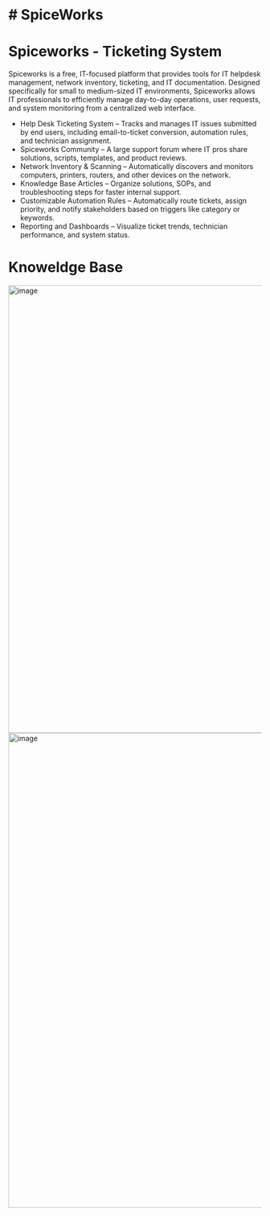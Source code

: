 <h1># SpiceWorks</h1>


<h1>Spiceworks - Ticketing System</h1>
<p>
  Spiceworks is a free, IT-focused platform that provides tools for IT helpdesk management, network inventory, ticketing, and IT documentation. Designed specifically for small to medium-sized IT environments, Spiceworks allows IT professionals to efficiently manage day-to-day operations, user requests, and system monitoring from a centralized web interface.
</p>

<ul>
<li>Help Desk Ticketing System – Tracks and manages IT issues submitted by end users, including email-to-ticket conversion, automation rules, and technician assignment.
<li>Spiceworks Community – A large support forum where IT pros share solutions, scripts, templates, and product reviews.</li>
<li> Network Inventory & Scanning – Automatically discovers and monitors computers, printers, routers, and other devices on the network.</li>
<li>  Knowledge Base Articles – Organize solutions, SOPs, and troubleshooting steps for faster internal support.</li>
<li>Customizable Automation Rules – Automatically route tickets, assign priority, and notify stakeholders based on triggers like category or keywords.</li>
<li> Reporting and Dashboards – Visualize ticket trends, technician performance, and system status.</li>

</ul>




<h1>Knoweldge Base</h1>
<img width="1847" height="890" alt="image" src="https://github.com/user-attachments/assets/11103230-8d8a-4809-8b91-c5f704a1ef96" />



<img width="1917" height="944" alt="image" src="https://github.com/user-attachments/assets/ccb5def8-7588-4b05-a50a-7436dc79affc" />
